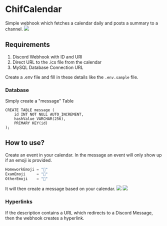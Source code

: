 # ChifCalendar
Simple webhook which fetches a calendar daily and posts a summary to a channel.
![](https://i.imgur.com/7Ub5mmk.png)

## Requirements
1. Discord Webhook with ID and URl
2. Direct URL to the .ics file from the calendar
3. MySQL Database Connection URL

Create a .env file and fill in these details like the `.env.sample` file.

### Database
Simply create a "message" Table
```mysql
CREATE TABLE message (
    id INT NOT NULL AUTO_INCREMENT,
    hashValue VARCHAR(256),
    PRIMARY KEY(id)
);
```

## How to use?
Create an event in your calendar. In the message an event will only show up if an emoji is provided.
```go
HomeworkEmoji = "📘"
ExamEmoji     = "📝"
OtherEmoji    = "👻"
```
It will then create a message based on your calendar.
![](https://i.imgur.com/2JOx7uR.png)
![](https://i.imgur.com/7Ub5mmk.png)  
### Hyperlinks
If the description contains a URL which redirects to a Discord Message, then the webhook creates a hyperlink.